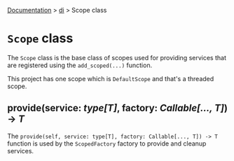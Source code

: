 [Documentation](/docs/documentation.md) > [di](/docs/di/di.md) > Scope class

# `Scope` class

The `Scope` class is the base class of scopes used for providing services that are registered using the `add_scoped(...)` function.

This project has one scope which is `DefaultScope` and that's a threaded scope.

## provide(service: _type[T]_, factory: _Callable[..., T]_) -> _T_

The `provide(self, service: type[T], factory: Callable[..., T]) -> T` function is used by the `ScopedFactory` factory to provide and cleanup services.